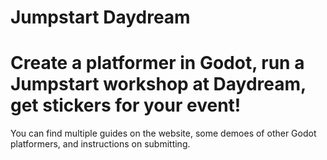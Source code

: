 # Jumpstart Daydream

# Create a platformer in Godot, run a Jumpstart workshop at Daydream, get stickers for your event!

You can find multiple guides on the website, some demoes of other Godot platformers, and instructions on submitting. 
